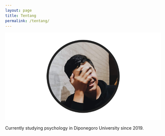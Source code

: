 ```yaml
---
layout: page
title: Tentang
permalink: /tentang/
---
```


<img src="/images/avatar.png" alt="Imem">

Currently studying psychology in Diponegoro University since 2019.

